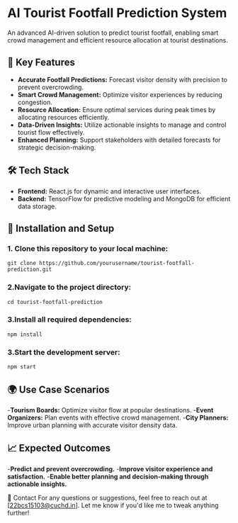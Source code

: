 # AI Tourist Footfall Prediction System

An advanced AI-driven solution to predict tourist footfall, enabling smart crowd management and efficient resource allocation at tourist destinations.

## 🌟 Key Features
- **Accurate Footfall Predictions:** Forecast visitor density with precision to prevent overcrowding.  
- **Smart Crowd Management:** Optimize visitor experiences by reducing congestion.  
- **Resource Allocation:** Ensure optimal services during peak times by allocating resources efficiently.  
- **Data-Driven Insights:** Utilize actionable insights to manage and control tourist flow effectively.  
- **Enhanced Planning:** Support stakeholders with detailed forecasts for strategic decision-making.

## 🛠️ Tech Stack
- **Frontend:** React.js for dynamic and interactive user interfaces.  
- **Backend:** TensorFlow for predictive modeling and MongoDB for efficient data storage.  

## 🚀 Installation and Setup
### 1. Clone this repository to your local machine:  
   ```
   git clone https://github.com/yourusername/tourist-footfall-prediction.git
   ```
### 2.Navigate to the project directory:
```
cd tourist-footfall-prediction
```
### 3.Install all required dependencies:
```
npm install
```
### 3.Start the development server:
```
npm start
```

## 🌍 Use Case Scenarios
-**Tourism Boards:** Optimize visitor flow at popular destinations.
-**Event Organizers:** Plan events with effective crowd management.
-**City Planners:** Improve urban planning with accurate visitor density data.

## 📈 Expected Outcomes
-**Predict and prevent overcrowding.**
-**Improve visitor experience and satisfaction.**
-**Enable better planning and decision-making through actionable insights.**

📧 Contact
For any questions or suggestions, feel free to reach out at [22bcs15103@cuchd.in].
Let me know if you'd like me to tweak anything further!





